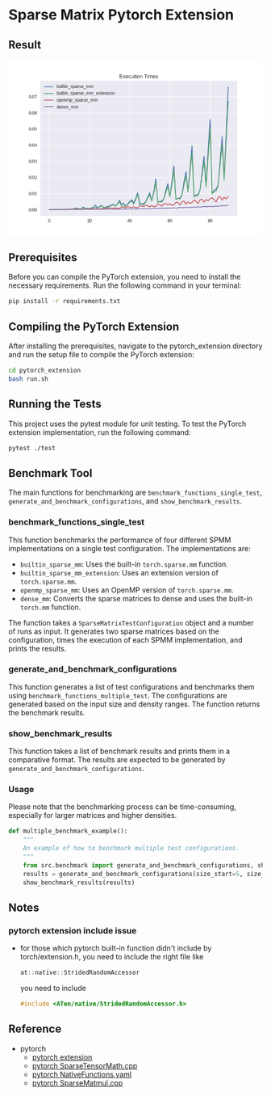 # Sparse Matrix Pytorch Extension

## Result

![](plot/Test_24-CPUs_atomic.png)

## Prerequisites

Before you can compile the PyTorch extension, you need to install the necessary requirements. Run the following command in your terminal:

```bash
pip install -r requirements.txt
```

## Compiling the PyTorch Extension

After installing the prerequisites, navigate to the pytorch_extension directory and run the setup file to compile the PyTorch extension:

```bash
cd pytorch_extension
bash run.sh
```

## Running the Tests

This project uses the pytest module for unit testing. To test the PyTorch extension implementation, run the following command:

```bash
pytest ./test
```

## Benchmark Tool

The main functions for benchmarking are `benchmark_functions_single_test`, `generate_and_benchmark_configurations`, and `show_benchmark_results`.

### benchmark_functions_single_test
This function benchmarks the performance of four different SPMM implementations on a single test configuration. The implementations are:

- `builtin_sparse_mm`: Uses the built-in `torch.sparse.mm` function.
- `builtin_sparse_mm_extension`: Uses an extension version of `torch.sparse.mm`.
- `openmp_sparse_mm`: Uses an OpenMP version of `torch.sparse.mm`.
- `dense_mm`: Converts the sparse matrices to dense and uses the built-in `torch.mm` function.

The function takes a `SparseMatrixTestConfiguration` object and a number of runs as input. It generates two sparse matrices based on the configuration, times the execution of each SPMM implementation, and prints the results.

### generate_and_benchmark_configurations
This function generates a list of test configurations and benchmarks them using `benchmark_functions_multiple_test`. The configurations are generated based on the input size and density ranges. The function returns the benchmark results.

### show_benchmark_results
This function takes a list of benchmark results and prints them in a comparative format. The results are expected to be generated by `generate_and_benchmark_configurations`.

### Usage
Please note that the benchmarking process can be time-consuming, especially for larger matrices and higher densities. 

```python
def multiple_benchmark_example():
    """
    An example of how to benchmark multiple test configurations.
    """
    from src.benchmark import generate_and_benchmark_configurations, show_benchmark_results
    results = generate_and_benchmark_configurations(size_start=5, size_end=500, size_step=50, density_start=1, density_end=10, density_step=4)
    show_benchmark_results(results)
```

## Notes

### pytorch extension include issue

- for those which pytorch built-in function didn't include by torch/extension.h, you need to include the right file like
    ```c++
    at::native::StridedRandomAccessor
    ``` 
    you need to include
    ```c++
    #include <ATen/native/StridedRandomAccessor.h>
    ```

## Reference

- pytorch
    - [pytorch extension](https://pytorch.org/tutorials/advanced/cpp_extension.html)
    - [pytorch SparseTensorMath.cpp](https://github.com/pytorch/pytorch/blob/729ac7317a50a6a195b324cf6cefd748bf4f5498/aten/src/ATen/native/sparse/SparseTensorMath.cpp#L1379)
    - [pytorch NativeFunctions.yaml](https://github.com/pytorch/pytorch/blob/729ac7317a50a6a195b324cf6cefd748bf4f5498/aten/src/ATen/native/native_functions.yaml#L4073)
    - [pytorch SparseMatmul.cpp](https://github.com/pytorch/pytorch/blob/729ac7317a50a6a195b324cf6cefd748bf4f5498/aten/src/ATen/native/sparse/SparseMatMul.cpp#L89)
